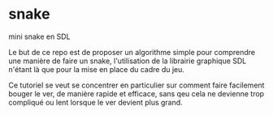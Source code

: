 # snake
mini snake en SDL

Le but de ce repo est de proposer un algorithme simple pour comprendre une manière de faire un snake, l'utilisation de la librairie graphique SDL n'étant là que pour la mise en place du cadre du jeu.

Ce tutoriel se veut se concentrer en particulier sur comment faire facilement bouger le ver, de manière rapide et efficace, sans qeu cela ne devienne trop compliqué ou lent lorsque le ver devient plus grand.
